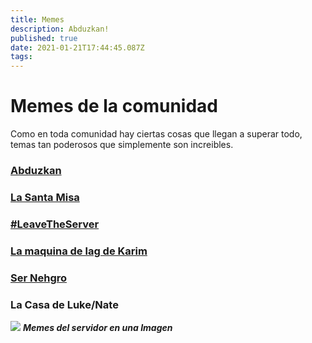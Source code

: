 ```yaml
---
title: Memes
description: Abduzkan!
published: true
date: 2021-01-21T17:44:45.087Z
tags: 
---
```


# Memes de la comunidad

Como en toda comunidad hay ciertas cosas que llegan a superar todo, temas tan poderosos que simplemente son increibles.

### [**Abduzkan**](./memes/abduzkangeneral)
### [**La Santa Misa**](./memes/la_santa_misa)
### [**#LeaveTheServer**](./memes/leaveserver)
### [**La maquina de lag de Karim**](./memes/maquina_de_lag_de_karim)
### [**Ser Nehgro**](./memes/nehgro)

### **La Casa de Luke/Nate**
![](https://cdn.discordapp.com/attachments/556529167529803776/730259747521036319/unknown.png)
***Memes del servidor en una Imagen***